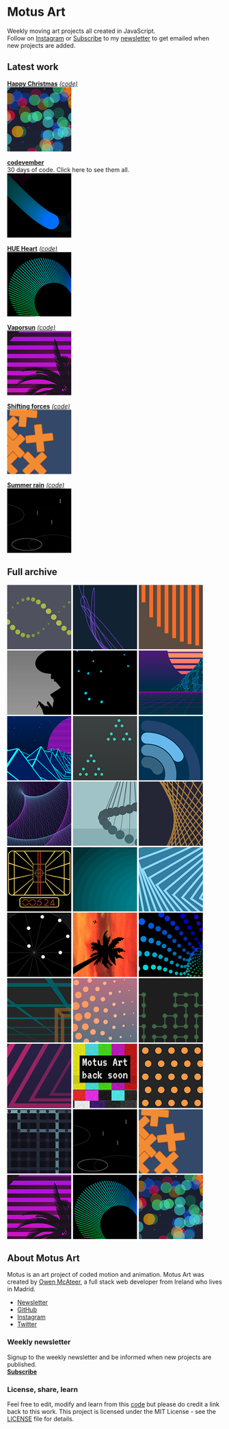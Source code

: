 # Motus Art

Weekly moving art projects all created in JavaScript.  
Follow on [Instagram](https://www.instagram.com/Motus_Art/) or [Subscribe](http://eepurl.com/dmntwP) to my [newsletter](http://eepurl.com/dmntwP) to get emailed when new projects are added.

## Latest work

[**Happy Christmas**][week30] [*(code)*][week30code]  
[![Week 30](./assets/img/preview/week_30.png)][week30]

[**codevember**][codevember]  
30 days of code. Click here to see them all.  
[![codevember](./assets/img/preview/codevember/01.png)][codevember]

[**HUE Heart**][week29] [*(code)*][week29code]  
[![Week 29](./assets/img/preview/week_29.png)][week29]

[**Vaporsun**][week28] [*(code)*][week28code]  
[![Week 28](./assets/img/preview/week_28.png)][week28]

[**Shifting forces**][week27] [*(code)*][week27code]  
[![Week 27](./assets/img/preview/week_27.png)][week27]

[**Summer rain**][week26] [*(code)*][week26code]  
[![Week 26](./assets/img/preview/week_26.png)][week26]

## Full archive

[![Week 01](./assets/img/preview/week_01.png)][week01]
[![Week 02](./assets/img/preview/week_02.png)][week02]
[![Week 03](./assets/img/preview/week_03.png)][week03]
[![Week 04](./assets/img/preview/week_04.png)][week04]
[![Week 05](./assets/img/preview/week_05.png)][week05]
[![Week 06](./assets/img/preview/week_06.png)][week06]
[![Week 07](./assets/img/preview/week_07.png)][week07]
[![Week 08](./assets/img/preview/week_08.png)][week08]
[![Week 09](./assets/img/preview/week_09.png)][week09]
[![Week 10](./assets/img/preview/week_10.png)][week10]
[![Week 11](./assets/img/preview/week_11.png)][week11]
[![Week 12](./assets/img/preview/week_12.png)][week12]
[![Week 13](./assets/img/preview/week_13.png)][week13]
[![Week 14](./assets/img/preview/week_14.png)][week14]
[![Week 15](./assets/img/preview/week_15.png)][week15]
[![Week 16](./assets/img/preview/week_16.png)][week16]
[![Week 17](./assets/img/preview/week_17.png)][week17]
[![Week 18](./assets/img/preview/week_18.png)][week18]
[![Week 19](./assets/img/preview/week_19.png)][week19]
[![Week 20](./assets/img/preview/week_20.png)][week20]
[![Week 21](./assets/img/preview/week_21.png)][week21]
[![Week 22](./assets/img/preview/week_22.png)][week22]
[![Week 23](./assets/img/preview/week_23.png)][week23]
[![Week 24](./assets/img/preview/week_24.png)][week24]
[![Week 25](./assets/img/preview/week_25.png)][week25]
[![Week 26](./assets/img/preview/week_26.png)][week26]
[![Week 27](./assets/img/preview/week_27.png)][week27]
[![Week 28](./assets/img/preview/week_28.png)][week28]
[![Week 29](./assets/img/preview/week_29.png)][week29]
[![Week 30](./assets/img/preview/week_30.png)][week30]

## About Motus Art

Motus is an art project of coded motion and animation. Motus Art was created by [Owen McAteer](https://owenmcateer.com/), a full stack web developer from Ireland who lives in Madrid.
* [Newsletter](http://eepurl.com/dmntwP)
* [GitHub](https://github.com/owenmcateer)
* [Instagram](https://www.instagram.com/Motus_Art/)
* [Twitter](https://twitter.com/omcateer)

### Weekly newsletter

Signup to the weekly newsletter and be informed when new projects are published.  
[**Subscribe**](http://eepurl.com/dmntwP)

### License, share, learn

Feel free to edit, modify and learn from this [code](https://github.com/owenmcateer/Motus-Art) but please do credit a link back to this work. 
This project is licensed under the MIT License - see the [LICENSE](LICENSE) file for details.

[week01]: https://owenmcateer.github.io/Motus-Art/projects/week_01.html
[week01code]: https://github.com/owenmcateer/Motus-Art/blob/master/src/week_01/main.js
[week02]: https://owenmcateer.github.io/Motus-Art/projects/week_02.html
[week02code]: https://github.com/owenmcateer/Motus-Art/blob/master/src/week_02/main.js
[week03]: https://owenmcateer.github.io/Motus-Art/projects/week_03.html
[week03code]: https://github.com/owenmcateer/Motus-Art/blob/master/src/week_03/main.js
[week04]: https://owenmcateer.github.io/Motus-Art/projects/week_04.html
[week04code]: https://github.com/owenmcateer/Motus-Art/blob/master/src/week_04/main.js
[week05]: https://owenmcateer.github.io/Motus-Art/projects/week_05.html
[week05code]: https://github.com/owenmcateer/Motus-Art/blob/master/src/week_05/main.js
[week06]: https://owenmcateer.github.io/Motus-Art/projects/week_06.html
[week06code]: https://github.com/owenmcateer/Motus-Art/blob/master/src/week_06/main.js
[week07]: https://owenmcateer.github.io/Motus-Art/projects/week_07.html
[week07code]: https://github.com/owenmcateer/Motus-Art/blob/master/src/week_07/main.js
[week08]: https://owenmcateer.github.io/Motus-Art/projects/week_08.html
[week08code]: https://github.com/owenmcateer/Motus-Art/tree/master/src/week_08
[week09]: https://owenmcateer.github.io/Motus-Art/projects/week_09.html
[week09code]: https://github.com/owenmcateer/Motus-Art/blob/master/src/week_09/main.js
[week10]: https://owenmcateer.github.io/Motus-Art/projects/week_10.html
[week10code]: https://github.com/owenmcateer/Motus-Art/blob/master/src/week_10/main.js
[week11]: https://owenmcateer.github.io/Motus-Art/projects/week_11.html
[week11code]: https://github.com/owenmcateer/Motus-Art/blob/master/src/week_11/main.js
[week12]: https://owenmcateer.github.io/Motus-Art/projects/week_12.html
[week12code]: https://github.com/owenmcateer/Motus-Art/blob/master/src/week_12/main.js
[week13]: https://owenmcateer.github.io/Motus-Art/projects/week_13.html
[week13code]: https://github.com/owenmcateer/Motus-Art/blob/master/src/week_13/main.js
[week14]: https://owenmcateer.github.io/Motus-Art/projects/week_14.html
[week14code]: https://github.com/owenmcateer/Motus-Art/blob/master/src/week_14/main.js
[week15]: https://owenmcateer.github.io/Motus-Art/projects/week_15.html
[week15code]: https://github.com/owenmcateer/Motus-Art/blob/master/src/week_15/main.js
[week16]: https://owenmcateer.github.io/Motus-Art/projects/week_16.html
[week16code]: https://github.com/owenmcateer/Motus-Art/blob/master/src/week_16/main.js
[week17]: https://owenmcateer.github.io/Motus-Art/projects/week_17.html
[week17code]: https://github.com/owenmcateer/Motus-Art/blob/master/src/week_17/main.js
[week18]: https://owenmcateer.github.io/Motus-Art/projects/week_18.html
[week18code]: https://github.com/owenmcateer/Motus-Art/blob/master/src/week_18/main.js
[week19]: https://owenmcateer.github.io/Motus-Art/projects/week_19.html
[week19code]: https://github.com/owenmcateer/Motus-Art/blob/master/src/week_19/main.js
[week20]: https://owenmcateer.github.io/Motus-Art/projects/week_20.html
[week20code]: https://github.com/owenmcateer/Motus-Art/blob/master/src/week_20/main.js
[week21]: https://owenmcateer.github.io/Motus-Art/projects/week_21.html
[week21code]: https://github.com/owenmcateer/Motus-Art/blob/master/src/week_21/main.js
[week22]: https://owenmcateer.github.io/Motus-Art/projects/week_22.html
[week22code]: https://github.com/owenmcateer/Motus-Art/blob/master/src/week_22/main.js
[week23]: https://owenmcateer.github.io/Motus-Art/projects/week_23.html
[week23code]: https://github.com/owenmcateer/Motus-Art/blob/master/src/week_23/main.js
[week24]: https://owenmcateer.github.io/Motus-Art/projects/week_24.html
[week24code]: https://github.com/owenmcateer/Motus-Art/blob/master/src/week_24/main.js
[week25]: https://owenmcateer.github.io/Motus-Art/projects/week_25.html
[week25code]: https://github.com/owenmcateer/Motus-Art/blob/master/src/week_25/main.js
[week26]: https://owenmcateer.github.io/Motus-Art/projects/week_26.html
[week26code]: https://github.com/owenmcateer/Motus-Art/blob/master/src/week_26/main.js
[week27]: https://owenmcateer.github.io/Motus-Art/projects/week_27.html
[week27code]: https://github.com/owenmcateer/Motus-Art/blob/master/src/week_27/main.js
[week28]: https://owenmcateer.github.io/Motus-Art/projects/week_28.html
[week28code]: https://github.com/owenmcateer/Motus-Art/blob/master/src/week_28/main.js
[week29]: https://owenmcateer.github.io/Motus-Art/projects/week_29.html
[week29code]: https://github.com/owenmcateer/Motus-Art/blob/master/src/week_29/main.js
[codevember]: https://owenmcateer.github.io/Motus-Art/projects/codevember/
[week30]: https://owenmcateer.github.io/Motus-Art/projects/week_30.html
[week30code]: https://github.com/owenmcateer/Motus-Art/blob/master/src/week_30/main.js
